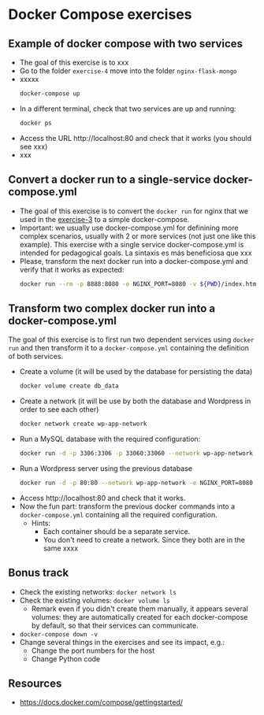 # Docker Compose exercises

## Example of docker compose with two services

- The goal of this exercise is to xxx
- Go to the folder `exercise-4` move into the folder `nginx-flask-mongo`
- xxxxx
  ```bash
  docker-compose up
  ```
- In a different terminal, check that two services are up and running:
  ```bash
  docker ps
  ```
- Access the URL http://localhost:80 and check that it works (you should see xxx)
- xxx

## Convert a docker run to a single-service docker-compose.yml

- The goal of this exercise is to convert the `docker run` for nginx that we used in the [exercise-3](./exercise-3-ports-envs-volumes.md) to a simple docker-compose.
- Important: we usually use docker-compose.yml for definining more complex scenarios, usually with 2 or more services (not just one like this example). This exercise with a single service docker-compose.yml is intended for pedagogical goals. La sintaxis es más beneficiosa que xxx
- Please, transform the next docker run into a docker-compose.yml and verify that it works as expected:
  ```bash
  docker run --rm -p 8888:8080 -e NGINX_PORT=8080 -v ${PWD}/index.html:/usr/share/nginx/html/index.html -v ${PWD}/conf:/etc/nginx/templates nginx
  ```

## Transform two complex docker run into a docker-compose.yml

The goal of this exercise is to first run two dependent services using `docker run` and then transform it to a `docker-compose.yml` containing the definition of both services.

- Create a volume (it will be used by the database for persisting the data)
  ```bash
  docker volume create db_data
  ```
- Create a network (it will be use by both the database and Wordpress in order to see each other)
  ```bash
  docker network create wp-app-network
  ```
- Run a MySQL database with the required configuration:
  ```bash
  docker run -d -p 3306:3306 -p 33060:33060 --network wp-app-network --network-alias db -e MYSQL_HOST=mysql -e MYSQL_ROOT_PASSWORD=somewordpress -e MYSQL_DATABASE=wordpress -e MYSQL_USER=wordpress -e MYSQL_PASSWORD=wordpress -v db_data:/var/lib/mysql mysql:8.0.19
  ```
- Run a Wordpress server using the previous database
  ```bash
  docker run -d -p 80:80 --network wp-app-network -e NGINX_PORT=8080 -e WORDPRESS_DB_HOST=db -e WORDPRESS_DB_USER=wordpress -e WORDPRESS_DB_PASSWORD=wordpress -e WORDPRESS_DB_NAME=wordpress wordpress
  ```
- Access http://localhost:80 and check that it works.
- Now the fun part: transform the previous docker commands into a `docker-compose.yml` containing all the required configuration.
  - Hints:
    - Each container should be a separate service.
    - You don't need to create a network. Since they both are in the same xxxx

## Bonus track

- Check the existing networks: `docker network ls`
- Check the existing volumes: `docker volume ls`
  - Remark even if you didn't create them manually, it appears several volumes: they are automatically created for each docker-compose by default, so that their services can communicate.
- `docker-compose down -v`
- Change several things in the exercises and see its impact, e.g.:
  - Change the port numbers for the host
  - Change Python code

## Resources

- https://docs.docker.com/compose/gettingstarted/
